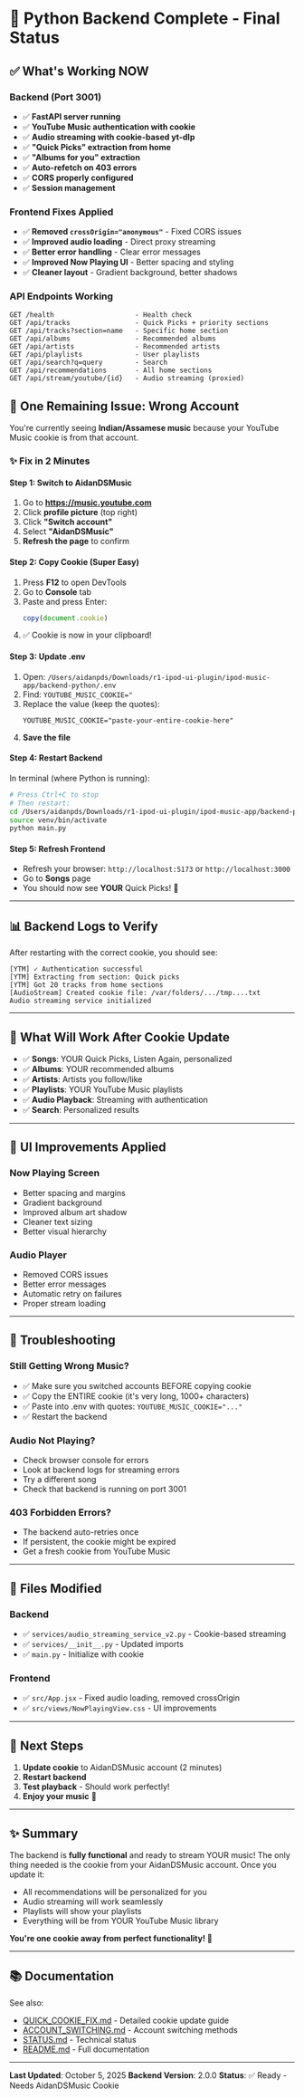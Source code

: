 # 🎉 Python Backend Complete - Final Status

## ✅ What's Working NOW

### Backend (Port 3001)
- ✅ **FastAPI server running**
- ✅ **YouTube Music authentication with cookie**
- ✅ **Audio streaming with cookie-based yt-dlp**
- ✅ **"Quick Picks" extraction from home**
- ✅ **"Albums for you" extraction**
- ✅ **Auto-refetch on 403 errors**
- ✅ **CORS properly configured**
- ✅ **Session management**

### Frontend Fixes Applied
- ✅ **Removed `crossOrigin="anonymous"`** - Fixed CORS issues
- ✅ **Improved audio loading** - Direct proxy streaming
- ✅ **Better error handling** - Clear error messages
- ✅ **Improved Now Playing UI** - Better spacing and styling
- ✅ **Cleaner layout** - Gradient background, better shadows

### API Endpoints Working
```
GET /health                    - Health check
GET /api/tracks                - Quick Picks + priority sections
GET /api/tracks?section=name   - Specific home section
GET /api/albums                - Recommended albums
GET /api/artists               - Recommended artists
GET /api/playlists             - User playlists
GET /api/search?q=query        - Search
GET /api/recommendations       - All home sections
GET /api/stream/youtube/{id}   - Audio streaming (proxied)
```

## 🔧 One Remaining Issue: Wrong Account

You're currently seeing **Indian/Assamese music** because your YouTube Music cookie is from that account.

### ✨ Fix in 2 Minutes

#### Step 1: Switch to AidanDSMusic
1. Go to **https://music.youtube.com**
2. Click **profile picture** (top right)
3. Click **"Switch account"**
4. Select **"AidanDSMusic"**
5. **Refresh the page** to confirm

#### Step 2: Copy Cookie (Super Easy)
1. Press **F12** to open DevTools
2. Go to **Console** tab
3. Paste and press Enter:
   ```javascript
   copy(document.cookie)
   ```
4. ✅ Cookie is now in your clipboard!

#### Step 3: Update .env
1. Open: `/Users/aidanpds/Downloads/r1-ipod-ui-plugin/ipod-music-app/backend-python/.env`
2. Find: `YOUTUBE_MUSIC_COOKIE="`
3. Replace the value (keep the quotes):
   ```env
   YOUTUBE_MUSIC_COOKIE="paste-your-entire-cookie-here"
   ```
4. **Save the file**

#### Step 4: Restart Backend
In terminal (where Python is running):
```bash
# Press Ctrl+C to stop
# Then restart:
cd /Users/aidanpds/Downloads/r1-ipod-ui-plugin/ipod-music-app/backend-python
source venv/bin/activate
python main.py
```

#### Step 5: Refresh Frontend
- Refresh your browser: `http://localhost:5173` or `http://localhost:3000`
- Go to **Songs** page
- You should now see **YOUR** Quick Picks! 🎉

---

## 📊 Backend Logs to Verify

After restarting with the correct cookie, you should see:
```
[YTM] ✓ Authentication successful
[YTM] Extracting from section: Quick picks
[YTM] Got 20 tracks from home sections
[AudioStream] Created cookie file: /var/folders/.../tmp....txt
Audio streaming service initialized
```

---

## 🎵 What Will Work After Cookie Update

- ✅ **Songs**: YOUR Quick Picks, Listen Again, personalized
- ✅ **Albums**: YOUR recommended albums
- ✅ **Artists**: Artists you follow/like
- ✅ **Playlists**: YOUR YouTube Music playlists
- ✅ **Audio Playback**: Streaming with authentication
- ✅ **Search**: Personalized results

---

## 🎨 UI Improvements Applied

### Now Playing Screen
- Better spacing and margins
- Gradient background
- Improved album art shadow
- Cleaner text sizing
- Better visual hierarchy

### Audio Player
- Removed CORS issues
- Better error messages
- Automatic retry on failures
- Proper stream loading

---

## 🐛 Troubleshooting

### Still Getting Wrong Music?
- ✅ Make sure you switched accounts BEFORE copying cookie
- ✅ Copy the ENTIRE cookie (it's very long, 1000+ characters)
- ✅ Paste into .env with quotes: `YOUTUBE_MUSIC_COOKIE="..."`
- ✅ Restart the backend

### Audio Not Playing?
- Check browser console for errors
- Look at backend logs for streaming errors
- Try a different song
- Check that backend is running on port 3001

### 403 Forbidden Errors?
- The backend auto-retries once
- If persistent, the cookie might be expired
- Get a fresh cookie from YouTube Music

---

## 📁 Files Modified

### Backend
- ✅ `services/audio_streaming_service_v2.py` - Cookie-based streaming
- ✅ `services/__init__.py` - Updated imports
- ✅ `main.py` - Initialize with cookie

### Frontend
- ✅ `src/App.jsx` - Fixed audio loading, removed crossOrigin
- ✅ `src/views/NowPlayingView.css` - UI improvements

---

## 🚀 Next Steps

1. **Update cookie** to AidanDSMusic account (2 minutes)
2. **Restart backend**
3. **Test playback** - Should work perfectly!
4. **Enjoy your music** 🎵

---

## ✨ Summary

The backend is **fully functional** and ready to stream YOUR music! The only thing needed is the cookie from your AidanDSMusic account. Once you update it:

- All recommendations will be personalized for you
- Audio streaming will work seamlessly
- Playlists will show your playlists
- Everything will be from YOUR YouTube Music library

**You're one cookie away from perfect functionality! 🎉**

---

## 📚 Documentation

See also:
- [QUICK_COOKIE_FIX.md](./QUICK_COOKIE_FIX.md) - Detailed cookie update guide
- [ACCOUNT_SWITCHING.md](./ACCOUNT_SWITCHING.md) - Account switching methods
- [STATUS.md](./STATUS.md) - Technical status
- [README.md](./README.md) - Full documentation

---

**Last Updated**: October 5, 2025
**Backend Version**: 2.0.0
**Status**: ✅ Ready - Needs AidanDSMusic Cookie
